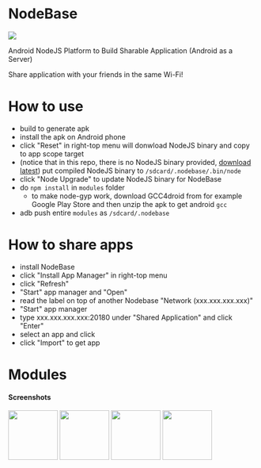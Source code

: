 # NodeBase
<img src="https://raw.githubusercontent.com/wiki/dna2github/NodeBase/images/log.png" />

Android NodeJS Platform to Build Sharable Application (Android as a Server)

Share application with your friends in the same Wi-Fi!

# How to use

- build to generate apk
- install the apk on Android phone
- click "Reset" in right-top menu will donwload NodeJS binary and copy to app scope target
- (notice that in this repo, there is no NodeJS binary provided, [download latest](https://github.com/dna2github/dna2oslab/releases)) put compiled NodeJS binary to `/sdcard/.nodebase/.bin/node`
- click "Node Upgrade" to update NodeJS binary for NodeBase
- do `npm install` in `modules` folder
   - to make node-gyp work, download GCC4droid from for example Google Play Store and then unzip the apk to get android `gcc`
- adb push entire `modules` as `/sdcard/.nodebase`

# How to share apps

- install NodeBase
- click "Install App Manager" in right-top menu
- click "Refresh"
- "Start" app manager and "Open"
- read the label on top of another Nodebase "Network (xxx.xxx.xxx.xxx)"
- "Start" app manager
- type xxx.xxx.xxx.xxx:20180 under "Shared Application" and click "Enter"
- select an app and click
- click "Import" to get app

# Modules

#### Screenshots

<div>
<img src="https://raw.githubusercontent.com/wiki/dna2github/NodeBase/images/v0/install_app_manager.png" width="100" />
<img src="https://raw.githubusercontent.com/wiki/dna2github/NodeBase/images/v0/app_manager.png" width="100" />
<img src="https://raw.githubusercontent.com/wiki/dna2github/NodeBase/images/v0/file_download_upload.png" width="100" />
<img src="https://raw.githubusercontent.com/wiki/dna2github/NodeBase/images/v0/nodepad.png" width="100" />
</div>
